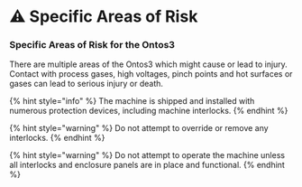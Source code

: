 # ⚠ Specific Areas of Risk

### Specific Areas of Risk for the Ontos3 <a href="#_toc54339753" id="_toc54339753"></a>

There are multiple areas of the Ontos3 which might cause or lead to injury. Contact with process gases, high voltages, pinch points and hot surfaces or gases can lead to serious injury or death.

{% hint style="info" %}
&#x20;The machine is shipped and installed with numerous protection devices, including machine interlocks. &#x20;
{% endhint %}

{% hint style="warning" %}
Do not attempt to override or remove any interlocks.
{% endhint %}

{% hint style="warning" %}
Do not attempt to operate the machine unless all interlocks and enclosure panels are in place and functional.
{% endhint %}

